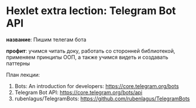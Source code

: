 # Hexlet extra lection: Telegram Bot API
**название**: Пишим телегам бота

**профит**: учимся читать доку, работать со сторонней библиотекой, применяем принципы ООП, а также учимся видеть и создавать паттерны

План лекции:

1. Bots: An introduction for developers: https://core.telegram.org/bots
2. Telegram Bot API: https://core.telegram.org/bots/api
3. rubenlagus/TelegramBots: https://github.com/rubenlagus/TelegramBots
